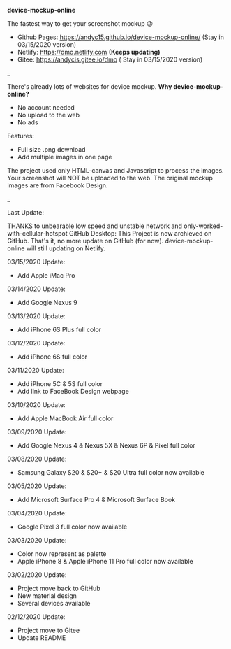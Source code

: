**device-mockup-online**

The fastest way to get your screenshot mockup 😉

- Github Pages: https://andyc15.github.io/device-mockup-online/  (Stay in 03/15/2020 version)
- Netlify: https://dmo.netlify.com **(Keeps updating)**
- Gitee: https://andycis.gitee.io/dmo ( Stay in 03/15/2020 version)

_

There's already lots of websites for device mockup. **Why device-mockup-online?**

- No account needed
- No upload to the web
- No ads

Features:

- Full size .png download
- Add multiple images in one page

The project used only HTML-canvas and Javascript to process the images. Your screenshot will NOT be uploaded to the web. The original mockup images are from Facebook Design.

_

Last Update:

THANKS to unbearable low speed and unstable network and only-worked-with-cellular-hotspot GitHub Desktop: This Project is now archieved on GitHub. That's it, no more update on GitHub (for now). device-mockup-online will still updating on Netlify.

03/15/2020 Update:

- Add Apple iMac Pro

03/14/2020 Update:

- Add Google Nexus 9

03/13/2020 Update:

- Add iPhone 6S Plus full color

03/12/2020 Update:

- Add iPhone 6S full color

03/11/2020 Update:

- Add iPhone 5C & 5S full color
- Add link to FaceBook Design webpage

03/10/2020 Update:

- Add Apple MacBook Air full color

03/09/2020 Update:

- Add Google Nexus 4 & Nexus 5X & Nexus 6P & Pixel full color

03/08/2020 Update:

- Samsung Galaxy S20 & S20+ & S20 Ultra full color now available

03/05/2020 Update:

- Add Microsoft Surface Pro 4 & Microsoft Surface Book

03/04/2020 Update:

- Google Pixel 3 full color now available

03/03/2020 Update:

- Color now represent as palette
- Apple iPhone 8 & Apple iPhone 11 Pro full color now available

03/02/2020 Update:

- Project move back to GitHub
- New material design
- Several devices available

02/12/2020 Update:

- Project move to Gitee
- Update README
